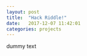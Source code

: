 ```yaml
---
layout: post
title:  "Hack Riddle!"
date:   2017-12-07 11:42:01
categories: projects
---
```


dummy text
